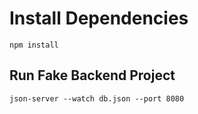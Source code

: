 # Install Dependencies

`npm install`

## Run Fake Backend Project

`json-server --watch db.json --port 8080`
